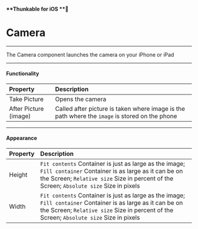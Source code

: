 #### **Thunkable for iOS **

# Camera

---

The Camera component launches the camera on your iPhone or iPad

---

#### Functionality

| Property | Description |
| :--- | :--- |
| Take Picture | Opens the camera |
| After Picture \(image\) | Called after picture is taken where image is the path where the `image` is stored on the phone |

---

#### Appearance

| Property | Description |
| :--- | :--- |
| Height | `Fit contents` Container is just as large as the image; `Fill container` Container is as large as it can be on the Screen; `Relative size` Size in percent of the Screen; `Absolute size` Size in pixels |
| Width | `Fit contents` Container is just as large as the image; `Fill container` Container is as large as it can be on the Screen; `Relative size` Size in percent of the Screen; `Absolute size` Size in pixels |



